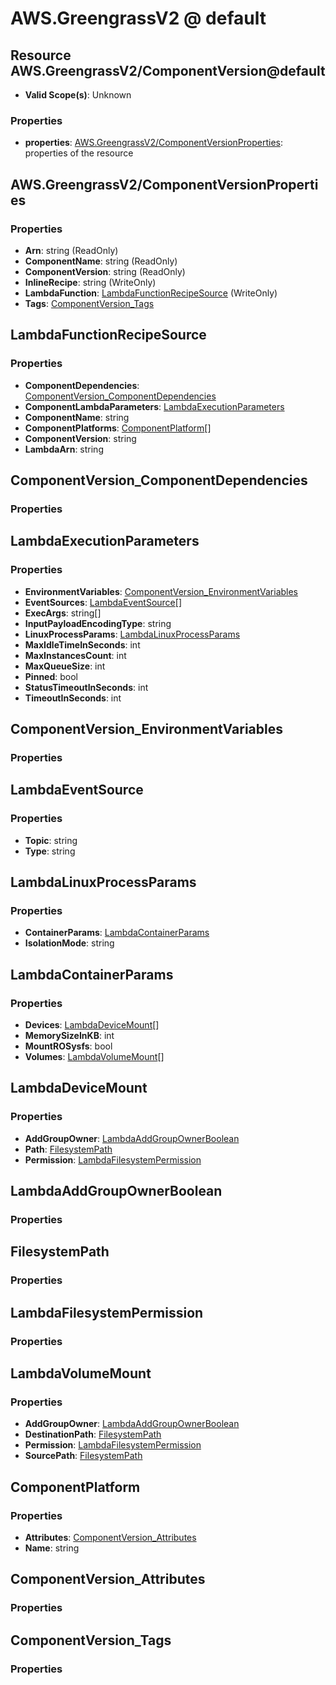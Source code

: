 # AWS.GreengrassV2 @ default

## Resource AWS.GreengrassV2/ComponentVersion@default
* **Valid Scope(s)**: Unknown
### Properties
* **properties**: [AWS.GreengrassV2/ComponentVersionProperties](#awsgreengrassv2componentversionproperties): properties of the resource

## AWS.GreengrassV2/ComponentVersionProperties
### Properties
* **Arn**: string (ReadOnly)
* **ComponentName**: string (ReadOnly)
* **ComponentVersion**: string (ReadOnly)
* **InlineRecipe**: string (WriteOnly)
* **LambdaFunction**: [LambdaFunctionRecipeSource](#lambdafunctionrecipesource) (WriteOnly)
* **Tags**: [ComponentVersion_Tags](#componentversiontags)

## LambdaFunctionRecipeSource
### Properties
* **ComponentDependencies**: [ComponentVersion_ComponentDependencies](#componentversioncomponentdependencies)
* **ComponentLambdaParameters**: [LambdaExecutionParameters](#lambdaexecutionparameters)
* **ComponentName**: string
* **ComponentPlatforms**: [ComponentPlatform](#componentplatform)[]
* **ComponentVersion**: string
* **LambdaArn**: string

## ComponentVersion_ComponentDependencies
### Properties

## LambdaExecutionParameters
### Properties
* **EnvironmentVariables**: [ComponentVersion_EnvironmentVariables](#componentversionenvironmentvariables)
* **EventSources**: [LambdaEventSource](#lambdaeventsource)[]
* **ExecArgs**: string[]
* **InputPayloadEncodingType**: string
* **LinuxProcessParams**: [LambdaLinuxProcessParams](#lambdalinuxprocessparams)
* **MaxIdleTimeInSeconds**: int
* **MaxInstancesCount**: int
* **MaxQueueSize**: int
* **Pinned**: bool
* **StatusTimeoutInSeconds**: int
* **TimeoutInSeconds**: int

## ComponentVersion_EnvironmentVariables
### Properties

## LambdaEventSource
### Properties
* **Topic**: string
* **Type**: string

## LambdaLinuxProcessParams
### Properties
* **ContainerParams**: [LambdaContainerParams](#lambdacontainerparams)
* **IsolationMode**: string

## LambdaContainerParams
### Properties
* **Devices**: [LambdaDeviceMount](#lambdadevicemount)[]
* **MemorySizeInKB**: int
* **MountROSysfs**: bool
* **Volumes**: [LambdaVolumeMount](#lambdavolumemount)[]

## LambdaDeviceMount
### Properties
* **AddGroupOwner**: [LambdaAddGroupOwnerBoolean](#lambdaaddgroupownerboolean)
* **Path**: [FilesystemPath](#filesystempath)
* **Permission**: [LambdaFilesystemPermission](#lambdafilesystempermission)

## LambdaAddGroupOwnerBoolean
### Properties

## FilesystemPath
### Properties

## LambdaFilesystemPermission
### Properties

## LambdaVolumeMount
### Properties
* **AddGroupOwner**: [LambdaAddGroupOwnerBoolean](#lambdaaddgroupownerboolean)
* **DestinationPath**: [FilesystemPath](#filesystempath)
* **Permission**: [LambdaFilesystemPermission](#lambdafilesystempermission)
* **SourcePath**: [FilesystemPath](#filesystempath)

## ComponentPlatform
### Properties
* **Attributes**: [ComponentVersion_Attributes](#componentversionattributes)
* **Name**: string

## ComponentVersion_Attributes
### Properties

## ComponentVersion_Tags
### Properties

